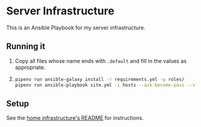 # Server Infrastructure

This is an Ansible Playbook for my server infrastructure.


## Running it

1. Copy all files whose name ends with `.default` and fill in the values as appropriate.
1. ```sh
   pipenv run ansible-galaxy install -r requirements.yml -p roles/
   pipenv run ansible-playbook site.yml -i hosts --ask-become-pass --vault-password-file vault-password-file
   ```


## Setup

See the [home infrastructure's README](https://github.com/scheleaap/home-infrastructure/blob/master/README.md#setup) for instructions.
